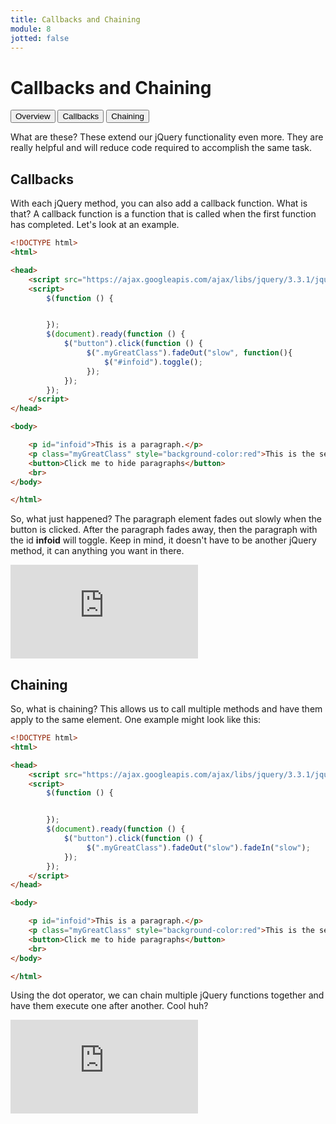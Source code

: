```yaml
---
title: Callbacks and Chaining
module: 8
jotted: false
---
```



# Callbacks and Chaining

<div class="tab">
  <button class="tablinks active" onclick="openTab(event, 'Overview')">Overview</button>
<button class="tablinks" onclick="openTab(event, 'callbacks')">Callbacks</button>
<button class="tablinks" onclick="openTab(event, 'chaining')">Chaining</button>

</div>
<div id="Overview" class="tabcontent" style="display:block">
<div class="tabhtml" markdown="1">

What are these?  These extend our jQuery functionality even more.  They are really helpful and will reduce code required to accomplish the same task.

</div>
</div>

<div id="callbacks" class="tabcontent">
<div class="tabhtml" markdown="1">

## Callbacks

With each jQuery method, you can also add a callback function.  What is that?  A callback function is a function that is  called when the first function has completed.  Let's look at an example.

```html
<!DOCTYPE html>
<html>

<head>
    <script src="https://ajax.googleapis.com/ajax/libs/jquery/3.3.1/jquery.min.js"></script>
    <script>
        $(function () {


        });
        $(document).ready(function () {
            $("button").click(function () {
                 $(".myGreatClass").fadeOut("slow", function(){
                     $("#infoid").toggle();
                 });
            });
        });
    </script>
</head>

<body>

    <p id="infoid">This is a paragraph.</p>
    <p class="myGreatClass" style="background-color:red">This is the second paragraph.</p>
    <button>Click me to hide paragraphs</button>
    <br>
</body>

</html>
```

So, what just happened?  The paragraph element fades out slowly when the button is clicked.  After the paragraph fades away, then the paragraph with the id **infoid** will toggle.  Keep in mind, it doesn't have to be another jQuery method, it can anything you want in there.

<div class="embed-responsive embed-responsive-16by9"><iframe class="embed-responsive-item" src="https://www.youtube.com/embed/YfoY3_36cHM" frameborder="0" allowfullscreen></iframe></div>


</div>
</div>

<div id="chaining" class="tabcontent">
<div class="tabhtml" markdown="1">

## Chaining

So, what is chaining?  This allows us to call multiple methods and have them apply to the same element.  One example might look like this:

```html
<!DOCTYPE html>
<html>

<head>
    <script src="https://ajax.googleapis.com/ajax/libs/jquery/3.3.1/jquery.min.js"></script>
    <script>
        $(function () {


        });
        $(document).ready(function () {
            $("button").click(function () {
                 $(".myGreatClass").fadeOut("slow").fadeIn("slow");
            });
        });
    </script>
</head>

<body>

    <p id="infoid">This is a paragraph.</p>
    <p class="myGreatClass" style="background-color:red">This is the second paragraph.</p>
    <button>Click me to hide paragraphs</button>
    <br>
</body>

</html>
```

Using the dot operator, we can chain multiple jQuery functions together and have them execute one after another.  Cool huh?

<div class="embed-responsive embed-responsive-16by9"><iframe class="embed-responsive-item" src="https://www.youtube.com/embed/w-2W1CS8mbg" frameborder="0" allowfullscreen></iframe></div>

</div>
</div>

